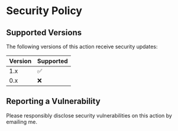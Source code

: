 # Security Policy

## Supported Versions

The following versions of this action receive security updates:

| Version | Supported          |
| ------- | ------------------ |
| 1.x   | :white_check_mark: |
| 0.x   | :x:                |

## Reporting a Vulnerability

Please responsibly disclose security vulnerabilities on this action by emailing me.
